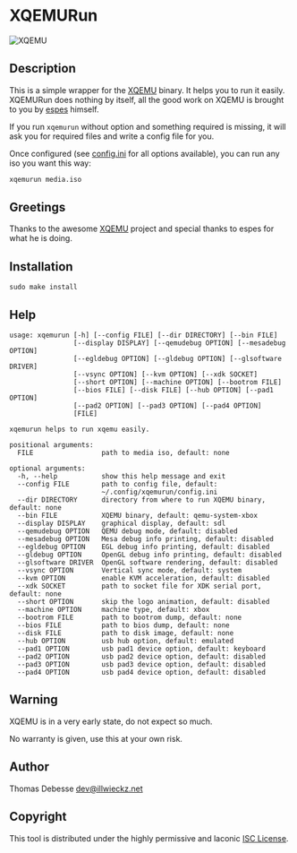 XQEMURun
========

![XQEMU](http://dl.illwieckz.net/b/xqemu/20160201-074350.xqemu.png)

Description
-----------

This is a simple wrapper for the [XQEMU](https://github.com/espes/xqemu) binary. It helps you to run it easily. XQEMURun does nothing by itself, all the good work on XQEMU is brought to you by [espes](https://github.com/espes) himself.

If you run `xqemurun` without option and something required is missing, it will ask you for required files and write a config file for you.

Once configured (see [config.ini](sample/config.ini) for all options available), you can run any iso you want this way:

```sh
xqemurun media.iso
```

Greetings
---------

Thanks to the awesome [XQEMU](http://xqemu.com/) project and special thanks to espes for what he is doing.

Installation
------------

```
sudo make install
```

Help
----

```
usage: xqemurun [-h] [--config FILE] [--dir DIRECTORY] [--bin FILE]
                [--display DISPLAY] [--qemudebug OPTION] [--mesadebug OPTION]
                [--egldebug OPTION] [--gldebug OPTION] [--glsoftware DRIVER]
                [--vsync OPTION] [--kvm OPTION] [--xdk SOCKET]
                [--short OPTION] [--machine OPTION] [--bootrom FILE]
                [--bios FILE] [--disk FILE] [--hub OPTION] [--pad1 OPTION]
                [--pad2 OPTION] [--pad3 OPTION] [--pad4 OPTION]
                [FILE]

xqemurun helps to run xqemu easily.

positional arguments:
  FILE                 path to media iso, default: none

optional arguments:
  -h, --help           show this help message and exit
  --config FILE        path to config file, default:
                       ~/.config/xqemurun/config.ini
  --dir DIRECTORY      directory from where to run XQEMU binary, default: none
  --bin FILE           XQEMU binary, default: qemu-system-xbox
  --display DISPLAY    graphical display, default: sdl
  --qemudebug OPTION   QEMU debug mode, default: disabled
  --mesadebug OPTION   Mesa debug info printing, default: disabled
  --egldebug OPTION    EGL debug info printing, default: disabled
  --gldebug OPTION     OpenGL debug info printing, default: disabled
  --glsoftware DRIVER  OpenGL software rendering, default: disabled
  --vsync OPTION       Vertical sync mode, default: system
  --kvm OPTION         enable KVM acceleration, default: disabled
  --xdk SOCKET         path to socket file for XDK serial port, default: none
  --short OPTION       skip the logo animation, default: disabled
  --machine OPTION     machine type, default: xbox
  --bootrom FILE       path to bootrom dump, default: none
  --bios FILE          path to bios dump, default: none
  --disk FILE          path to disk image, default: none
  --hub OPTION         usb hub option, default: emulated
  --pad1 OPTION        usb pad1 device option, default: keyboard
  --pad2 OPTION        usb pad2 device option, default: disabled
  --pad3 OPTION        usb pad3 device option, default: disabled
  --pad4 OPTION        usb pad4 device option, default: disabled
```

Warning
-------

XQEMU is in a very early state, do not expect so much.

No warranty is given, use this at your own risk.

Author
------

Thomas Debesse <dev@illwieckz.net>

Copyright
---------

This tool is distributed under the highly permissive and laconic [ISC License](COPYING.md).
